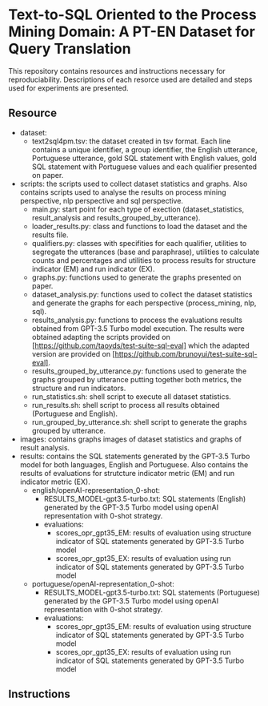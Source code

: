 # Text-to-SQL Oriented to the Process Mining Domain: A PT-EN Dataset for Query Translation

This repository contains resources and instructions necessary for reproduciability. Descriptions of each resorce used are detailed and steps used for experiments are presented.

## Resource
- dataset:
  - text2sql4pm.tsv: the dataset created in tsv format. Each line contains a unique identifier, a group identifier, the English utterance, Portuguese utterance, gold SQL statement with English values, gold SQL statement with Portuguese values and each qualifier presented on paper.
- scripts: the scripts used to collect dataset statistics and graphs. Also contains scripts used to analyse the results on process mining perspective, nlp perspective and sql perspective.
  - main.py: start point for each type of exection (dataset_statistics, result_analysis and results_grouped_by_utterance).
  - loader_results.py: class and functions to load the dataset and the results file.
  - qualifiers.py: classes with specifities for each qualifier, utilities to segregate the utterances (base and paraphrase), utilities to calculate counts and percentages and utilities to process results for structure indicator (EM) and run indicator (EX).
  - graphs.py: functions used to generate the graphs presented on paper.
  - dataset_analysis.py: functions used to collect the dataset statistics and generate the graphs for each perspective (process_mining, nlp, sql).
  - results_analysis.py: functions to process the evaluations results obtained from GPT-3.5 Turbo model execution. The results were obtained adapting the scripts provided on [https://github.com/taoyds/test-suite-sql-eval] which the adapted version are provided on [https://github.com/brunoyui/test-suite-sql-eval].
  - results_grouped_by_utterance.py: functions used to generate the graphs grouped by utterance putting together both metrics, the structure and run indicators.
  - run_statistics.sh: shell script to execute all dataset statistics.
  - run_results.sh: shell script to process all results obtained (Portuguese and English).
  - run_grouped_by_utterance.sh: shell script to generate the graphs grouped by utterance.
- images: contains graphs images of dataset statistics and graphs of result analysis.
- results: contains the SQL statements generated by the GPT-3.5 Turbo model for both languages, English and Portuguese. Also contains the results of evaluations for strutcture indicator metric (EM) and run indicator metric (EX).
  - english/openAI-representation_0-shot:
    - RESULTS_MODEL-gpt3.5-turbo.txt: SQL statements (English) generated by the GPT-3.5 Turbo model using openAI representation with 0-shot strategy.
    - evaluations:
      - scores_opr_gpt35_EM: results of evaluation using structure indicator of SQL statements generated by GPT-3.5 Turbo model
      - scores_opr_gpt35_EX: results of evaluation using run indicator of SQL statements generated by GPT-3.5 Turbo model
  - portuguese/openAI-representation_0-shot:
    - RESULTS_MODEL-gpt3.5-turbo.txt: SQL statements (Portuguese) generated by the GPT-3.5 Turbo model using openAI representation with 0-shot strategy.
    - evaluations:
      - scores_opr_gpt35_EM: results of evaluation using structure indicator of SQL statements generated by GPT-3.5 Turbo model
      - scores_opr_gpt35_EX: results of evaluation using run indicator of SQL statements generated by GPT-3.5 Turbo model

## Instructions
